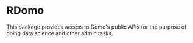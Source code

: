 # RDomo
This package provides access to Domo's public APIs for the purpose of doing data science and other admin tasks.